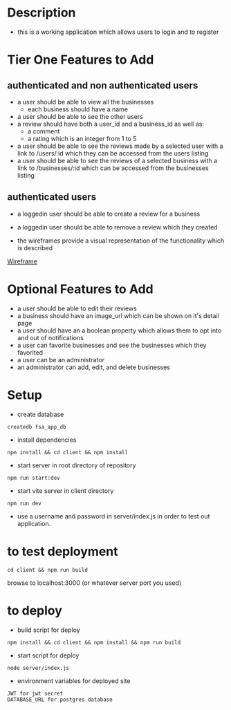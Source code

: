 # Description

- this is a working application which allows users to login and to register

# Tier One Features to Add

## authenticated and non authenticated users

- a user should be able to view all the businesses
  - each business should have a name
- a user should be able to see the other users
- a review should have both a user_id and a business_id as well as:
    - a comment
    - a rating which is an integer from 1 to 5
- a user should be able to see the reviews made by a selected user with a link to /users/:id which they can be accessed from the users listing
- a user should be able to see the reviews of a selected business with a link to /businesses/:id which can be accessed from the businesses listing

## authenticated users

- a loggedin user should be able to create a review for a business
- a loggedin user should be able to remove a review which they created

  
- the wireframes provide a visual representation of the functionality which is described
  
<a href='https://github.com/FullstackAcademy/acme-business-reviews/blob/main/acme_reviews.png'>Wireframe</a>

# Optional Features to Add

- a user should be able to edit their reviews
- a business should have an image_url which can be shown on it's detail page
- a user should have an a boolean property which allows them to opt into and out of notifications
- a user can favorite businesses and see the businesses which they favorited
- a user can be an administrator
- an administrator can add, edit, and delete businesses

# Setup

- create database

```
createdb fsa_app_db
```

- install dependencies

```
npm install && cd client && npm install
```

- start server in root directory of repository
```
npm run start:dev
```

- start vite server in client directory

```
npm run dev
```

- use a username and password in server/index.js in order to test out application.

# to test deployment
```
cd client && npm run build
```

browse to localhost:3000 (or whatever server port you used)

# to deploy
- build script for deploy

```
npm install && cd client && npm install && npm run build

```
- start script for deploy 

```
node server/index.js

```

- environment variables for deployed site

```
JWT for jwt secret
DATABASE_URL for postgres database
```

